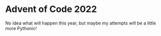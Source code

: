 # Advent of Code 2022

No idea what will happen this year, but maybe my attempts will be a little more Pythonic!
